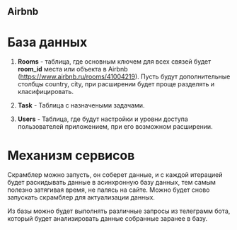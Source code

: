 ## Airbnb

# База данных

1. **Rooms** - таблица, где основным ключем для всех связей будет **room_id** места или объекта в Airbnb (https://www.airbnb.ru/rooms/41004219). Пусть будут дополнительные столбцы country, city, при расширении будет проще разделять и класифицировать.

2. **Task** - Таблица с назначеными задачами.

3. **Users** - Таблица, где будут настройки и уровни доступа пользователей приложением, при его возможном расширении.

# Механизм сервисов

Скрамблер можно запусть, он соберет данные, и с каждой итерацией будет раскидывать данные в асинхронную базу данных, тем самым полезно затягивая время, не палясь на сайте. Можно будет сново запускать скрамблер для актуализации данных.

Из базы можно будет выполнять различные запросы из телеграмм бота, который будет анализировать данные собранные заранее в базу.

